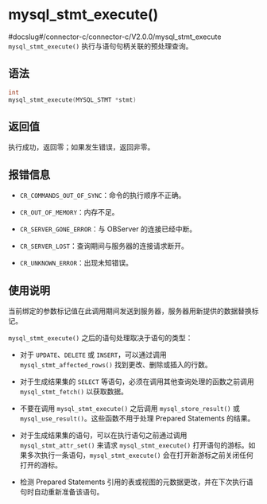 mysql_stmt_execute() 
=========================================
#docslug#/connector-c/connector-c/V2.0.0/mysql_stmt_execute
`mysql_stmt_execute()` 执行与语句句柄关联的预处理查询。

语法 
-----------------------

```c
int
mysql_stmt_execute(MYSQL_STMT *stmt)
```



返回值 
------------------------

执行成功，返回零；如果发生错误，返回非零。

报错信息 
-------------------------

* `CR_COMMANDS_OUT_OF_SYNC`：命令的执行顺序不正确。

  

* `CR_OUT_OF_MEMORY`：内存不足。

  

* `CR_SERVER_GONE_ERROR`：与 OBServer 的连接已经中断。

  

* `CR_SERVER_LOST`：查询期间与服务器的连接请求断开。

  

* `CR_UNKNOWN_ERROR`：出现未知错误。

  




使用说明 
-------------------------

当前绑定的参数标记值在此调用期间发送到服务器，服务器用新提供的数据替换标记。

`mysql_stmt_execute()` 之后的语句处理取决于语句的类型：

* 对于 `UPDATE`、`DELETE` 或 `INSERT`，可以通过调用 `mysql_stmt_affected_rows()` 找到更改、删除或插入的行数。

  

* 对于生成结果集的 `SELECT` 等语句，必须在调用其他查询处理的函数之前调用 `mysql_stmt_fetch()` 以获取数据。

  

* 不要在调用 `mysql_stmt_execute()` 之后调用 `mysql_store_result()` 或 `mysql_use_result()`。这些函数不用于处理 Prepared Statements 的结果。

  

* 对于生成结果集的语句，可以在执行语句之前通过调用 `mysql_stmt_attr_set()` 来请求 `mysql_stmt_execute()` 打开语句的游标。如果多次执行一条语句，`mysql_stmt_execute()` 会在打开新游标之前关闭任何打开的游标。

  

* 检测 Prepared Statements 引用的表或视图的元数据更改，并在下次执行语句时自动重新准备该语句。

  



